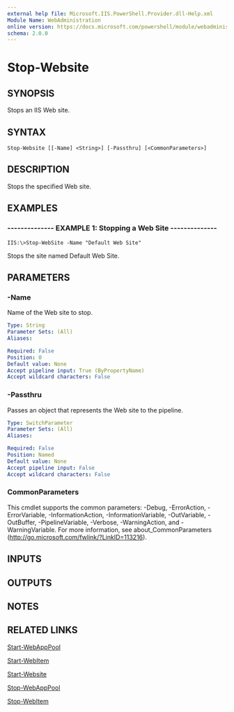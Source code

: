 ```yaml
---
external help file: Microsoft.IIS.PowerShell.Provider.dll-Help.xml
Module Name: WebAdministration
online version: https://docs.microsoft.com/powershell/module/webadministration/stop-website?view=windowsserver2012-ps&wt.mc_id=ps-gethelp
schema: 2.0.0
---
```


# Stop-Website

## SYNOPSIS
Stops an IIS Web site.

## SYNTAX

```
Stop-Website [[-Name] <String>] [-Passthru] [<CommonParameters>]
```

## DESCRIPTION
Stops the specified Web site.

## EXAMPLES

### -------------- EXAMPLE 1: Stopping a Web Site --------------
```
IIS:\>Stop-WebSite -Name "Default Web Site"
```

Stops the site named Default Web Site.

## PARAMETERS

### -Name
Name of the Web site to stop.

```yaml
Type: String
Parameter Sets: (All)
Aliases: 

Required: False
Position: 0
Default value: None
Accept pipeline input: True (ByPropertyName)
Accept wildcard characters: False
```

### -Passthru
Passes an object that represents the Web site to the pipeline.

```yaml
Type: SwitchParameter
Parameter Sets: (All)
Aliases: 

Required: False
Position: Named
Default value: None
Accept pipeline input: False
Accept wildcard characters: False
```

### CommonParameters
This cmdlet supports the common parameters: -Debug, -ErrorAction, -ErrorVariable, -InformationAction, -InformationVariable, -OutVariable, -OutBuffer, -PipelineVariable, -Verbose, -WarningAction, and -WarningVariable. For more information, see about_CommonParameters (http://go.microsoft.com/fwlink/?LinkID=113216).

## INPUTS

## OUTPUTS

## NOTES

## RELATED LINKS

[Start-WebAppPool](./Start-WebAppPool.md)

[Start-WebItem](./Start-WebItem.md)

[Start-Website](./Start-Website.md)

[Stop-WebAppPool](./Stop-WebAppPool.md)

[Stop-WebItem](./Stop-WebItem.md)

